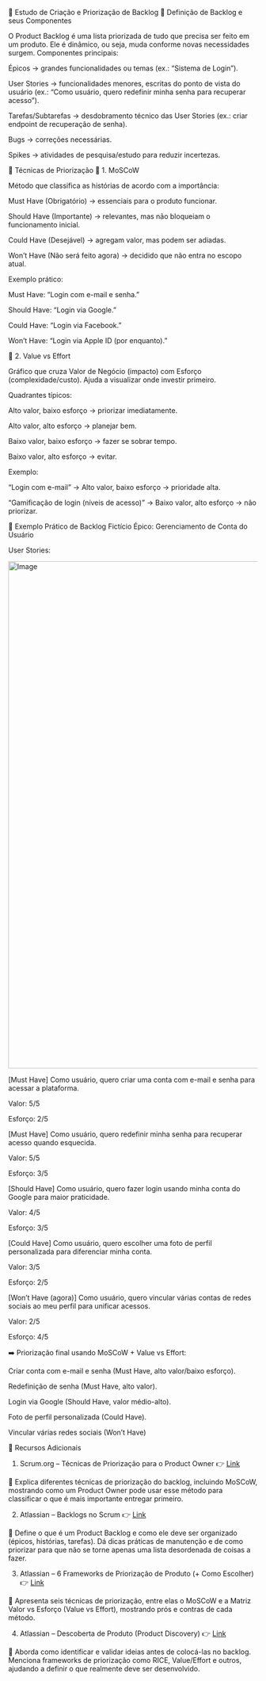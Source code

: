 📄 Estudo de Criação e Priorização de Backlog
📌 Definição de Backlog e seus Componentes

O Product Backlog é uma lista priorizada de tudo que precisa ser feito em um produto. Ele é dinâmico, ou seja, muda conforme novas necessidades surgem.
Componentes principais:

Épicos → grandes funcionalidades ou temas (ex.: “Sistema de Login”).

User Stories → funcionalidades menores, escritas do ponto de vista do usuário (ex.: “Como usuário, quero redefinir minha senha para recuperar acesso”).

Tarefas/Subtarefas → desdobramento técnico das User Stories (ex.: criar endpoint de recuperação de senha).

Bugs → correções necessárias.

Spikes → atividades de pesquisa/estudo para reduzir incertezas.

📌 Técnicas de Priorização
🔹 1. MoSCoW

Método que classifica as histórias de acordo com a importância:

Must Have (Obrigatório) → essenciais para o produto funcionar.

Should Have (Importante) → relevantes, mas não bloqueiam o funcionamento inicial.

Could Have (Desejável) → agregam valor, mas podem ser adiadas.

Won’t Have (Não será feito agora) → decidido que não entra no escopo atual.

Exemplo prático:

Must Have: “Login com e-mail e senha.”

Should Have: “Login via Google.”

Could Have: “Login via Facebook.”

Won’t Have: “Login via Apple ID (por enquanto).”

🔹 2. Value vs Effort

Gráfico que cruza Valor de Negócio (impacto) com Esforço (complexidade/custo).
Ajuda a visualizar onde investir primeiro.

Quadrantes típicos:

Alto valor, baixo esforço → priorizar imediatamente.

Alto valor, alto esforço → planejar bem.

Baixo valor, baixo esforço → fazer se sobrar tempo.

Baixo valor, alto esforço → evitar.

Exemplo:

“Login com e-mail” → Alto valor, baixo esforço → prioridade alta.

“Gamificação de login (níveis de acesso)” → Baixo valor, alto esforço → não priorizar.

📌 Exemplo Prático de Backlog Fictício
Épico: Gerenciamento de Conta do Usuário

User Stories:

<img width="1536" height="1024" alt="Image" src="https://github.com/user-attachments/assets/68729796-a649-4cc3-ab6e-a72bf605ff05" />

[Must Have]
Como usuário, quero criar uma conta com e-mail e senha para acessar a plataforma.

Valor: 5/5

Esforço: 2/5

[Must Have]
Como usuário, quero redefinir minha senha para recuperar acesso quando esquecida.

Valor: 5/5

Esforço: 3/5

[Should Have]
Como usuário, quero fazer login usando minha conta do Google para maior praticidade.

Valor: 4/5

Esforço: 3/5

[Could Have]
Como usuário, quero escolher uma foto de perfil personalizada para diferenciar minha conta.

Valor: 3/5

Esforço: 2/5

[Won’t Have (agora)]
Como usuário, quero vincular várias contas de redes sociais ao meu perfil para unificar acessos.

Valor: 2/5

Esforço: 4/5

➡️ Priorização final usando MoSCoW + Value vs Effort:

Criar conta com e-mail e senha (Must Have, alto valor/baixo esforço).

Redefinição de senha (Must Have, alto valor).

Login via Google (Should Have, valor médio-alto).

Foto de perfil personalizada (Could Have).

Vincular várias redes sociais (Won’t Have)

📍 Recursos Adicionais

1. Scrum.org – Técnicas de Priorização para o Product Owner
    👉 [Link](https://www.scrum.org/resources/blog/prioritization-techniques-product-owner)

📌 Explica diferentes técnicas de priorização do backlog, incluindo MoSCoW, mostrando como um Product Owner pode usar esse método para classificar o que é mais importante entregar primeiro.

2. Atlassian – Backlogs no Scrum
   👉 [Link](https://www.atlassian.com/agile/scrum/backlogs)

📌 Define o que é um Product Backlog e como ele deve ser organizado (épicos, histórias, tarefas). Dá dicas práticas de manutenção e de como priorizar para que não se torne apenas uma lista desordenada de coisas a fazer.

3. Atlassian – 6 Frameworks de Priorização de Produto (+ Como Escolher)
👉 [Link](https://www.atlassian.com/agile/product-management/prioritization-framework)

📌 Apresenta seis técnicas de priorização, entre elas o MoSCoW e a Matriz Valor vs Esforço (Value vs Effort), mostrando prós e contras de cada método.

4. Atlassian – Descoberta de Produto (Product Discovery)
👉 [Link](https://www.atlassian.com/agile/product-management/discovery)

📌 Aborda como identificar e validar ideias antes de colocá-las no backlog. Menciona frameworks de priorização como RICE, Value/Effort e outros, ajudando a definir o que realmente deve ser desenvolvido.
